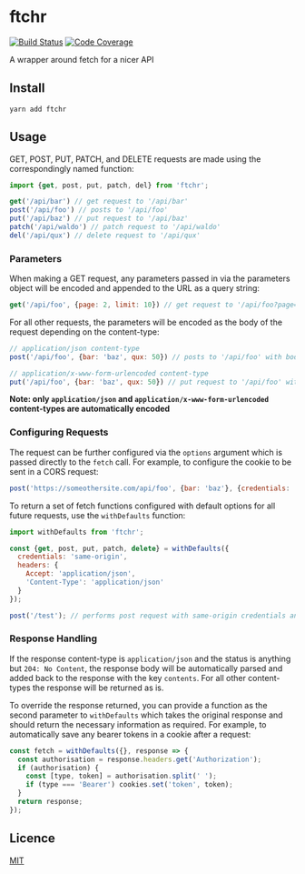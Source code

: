 # ftchr

[![Build Status](https://travis-ci.org/andy-shea/ftchr.svg?branch=master)](https://travis-ci.org/andy-shea/ftchr)
[![Code Coverage](http://codecov.io/github/andy-shea/ftchr/coverage.svg?branch=master)](http://codecov.io/github/andy-shea/ftchr?branch=master)

A wrapper around fetch for a nicer API

## Install

```yarn add ftchr```

## Usage

GET, POST, PUT, PATCH, and DELETE requests are made using the correspondingly named function:
```javascript
import {get, post, put, patch, del} from 'ftchr';

get('/api/bar') // get request to '/api/bar'
post('/api/foo') // posts to '/api/foo'
put('/api/baz') // put request to '/api/baz'
patch('/api/waldo') // patch request to '/api/waldo'
del('/api/qux') // delete request to '/api/qux'
```

### Parameters

When making a GET request, any parameters passed in via the parameters object will be encoded and appended to the URL as a query string:
```javascript
get('/api/foo', {page: 2, limit: 10}) // get request to '/api/foo?page=2&limit=10'
```

For all other requests, the parameters will be encoded as the body of the request depending on the content-type:
```javascript
// application/json content-type
post('/api/foo', {bar: 'baz', qux: 50}) // posts to '/api/foo' with body '{"bar":"baz","qux":50}'

// application/x-www-form-urlencoded content-type
put('/api/foo', {bar: 'baz', qux: 50}) // put request to '/api/foo' with body 'bar=baz&qux=50'
```
**Note: only `application/json` and `application/x-www-form-urlencoded` content-types are automatically encoded**

### Configuring Requests

The request can be further configured via the `options` argument which is passed directly to the `fetch` call.
For example, to configure the cookie to be sent in a CORS request:
```javascript
post('https://someothersite.com/api/foo', {bar: 'baz'}, {credentials: 'include'})
```

To return a set of fetch functions configured with default options for all future requests, use the `withDefaults` function:
```javascript
import withDefaults from 'ftchr';

const {get, post, put, patch, delete} = withDefaults({
  credentials: 'same-origin',
  headers: {
    Accept: 'application/json',
    'Content-Type': 'application/json'
  }
});

post('/test'); // performs post request with same-origin credentials and json accept/content-type
```

### Response Handling

If the response content-type is `application/json` and the status is anything but `204: No Content`, the response body will be automatically parsed and added back to the response with the key `contents`.
For all other content-types the response will be returned as is.

To override the response returned, you can provide a function as the second parameter to `withDefaults` which takes the original response and should return the necessary information as required.
For example, to automatically save any bearer tokens in a cookie after a request:
```javascript
const fetch = withDefaults({}, response => {
  const authorisation = response.headers.get('Authorization');
  if (authorisation) {
    const [type, token] = authorisation.split(' ');
    if (type === 'Bearer') cookies.set('token', token);
  }
  return response;
});
```

## Licence

[MIT](./LICENSE)

